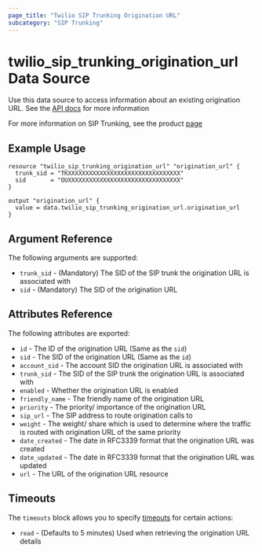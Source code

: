 ```yaml
---
page_title: "Twilio SIP Trunking Origination URL"
subcategory: "SIP Trunking"
---
```


# twilio_sip_trunking_origination_url Data Source

Use this data source to access information about an existing origination URL. See the [API docs](https://www.twilio.com/docs/sip-trunking/api/originationurl-resource) for more information

For more information on SIP Trunking, see the product [page](https://www.twilio.com/docs/sip-trunking)

## Example Usage

```hcl
resource "twilio_sip_trunking_origination_url" "origination_url" {
  trunk_sid = "TKXXXXXXXXXXXXXXXXXXXXXXXXXXXXXXXX"
  sid       = "OUXXXXXXXXXXXXXXXXXXXXXXXXXXXXXXXX"
}

output "origination_url" {
  value = data.twilio_sip_trunking_origination_url.origination_url
}
```

## Argument Reference

The following arguments are supported:

- `trunk_sid` - (Mandatory) The SID of the SIP trunk the origination URL is associated with
- `sid` - (Mandatory) The SID of the origination URL

## Attributes Reference

The following attributes are exported:

- `id` - The ID of the origination URL (Same as the `sid`)
- `sid` - The SID of the origination URL (Same as the `id`)
- `account_sid` - The account SID the origination URL is associated with
- `trunk_sid` - The SID of the SIP trunk the origination URL is associated with
- `enabled` - Whether the origination URL is enabled
- `friendly_name` - The friendly name of the origination URL
- `priority` - The priority/ importance of the origination URL
- `sip_url` - The SIP address to route origination calls to
- `weight` - The weight/ share which is used to determine where the traffic is routed with origination URL of the same priority
- `date_created` - The date in RFC3339 format that the origination URL was created
- `date_updated` - The date in RFC3339 format that the origination URL was updated
- `url` - The URL of the origination URL resource

## Timeouts

The `timeouts` block allows you to specify [timeouts](https://www.terraform.io/docs/configuration/resources.html#timeouts) for certain actions:

- `read` - (Defaults to 5 minutes) Used when retrieving the origination URL details
